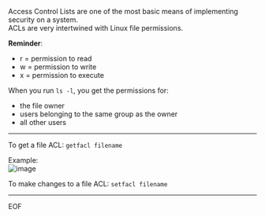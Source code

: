 Access Control Lists are one of the most basic means of implementing security on a system.  
ACLs are very intertwined with Linux file permissions.  

**Reminder**:  
- r = permission to read
- w = permission to write
- x = permission to execute

When you run `ls -l`, you get the permissions for:
- the file owner
- users belonging to the same group as the owner
- all other users

---

To get a file ACL: `getfacl filename`  

Example:  
![image](https://github.com/fastoch/Linux/assets/89261095/6257d182-9d93-4b06-9109-cc5b5d7dc4d3)  

To make changes to a file ACL: `setfacl filename`

---
EOF
